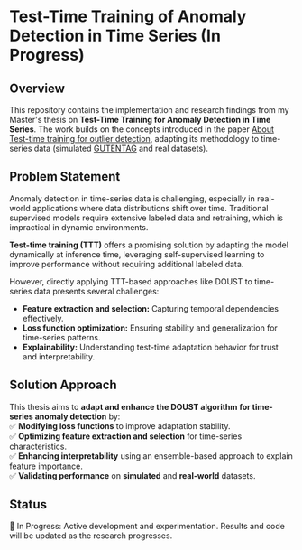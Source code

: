 # Test-Time Training of Anomaly Detection in Time Series (In Progress)  

## Overview  
This repository contains the implementation and research findings from my Master's thesis on **Test-Time Training for Anomaly Detection in Time Series**. The work builds on the concepts introduced in the paper [About Test-time training for outlier detection](https://arxiv.org/abs/2404.03495), adapting its methodology to time-series data (simulated [GUTENTAG](https://github.com/TimeEval/GutenTAG/tree/main) and real datasets).  

## Problem Statement  
Anomaly detection in time-series data is challenging, especially in real-world applications where data distributions shift over time. Traditional supervised models require extensive labeled data and retraining, which is impractical in dynamic environments.  

**Test-time training (TTT)** offers a promising solution by adapting the model dynamically at inference time, leveraging self-supervised learning to improve performance without requiring additional labeled data.  

However, directly applying TTT-based approaches like DOUST to time-series data presents several challenges:  
- **Feature extraction and selection:** Capturing temporal dependencies effectively.  
- **Loss function optimization:** Ensuring stability and generalization for time-series patterns.  
- **Explainability:** Understanding test-time adaptation behavior for trust and interpretability.  

## Solution Approach  
This thesis aims to **adapt and enhance the DOUST algorithm for time-series anomaly detection** by:  
✅ **Modifying loss functions** to improve adaptation stability.  
✅ **Optimizing feature extraction and selection** for time-series characteristics.  
✅ **Enhancing interpretability** using an ensemble-based approach to explain feature importance.  
✅ **Validating performance** on **simulated** and **real-world** datasets.  

## Status
🚧 In Progress: Active development and experimentation. Results and code will be updated as the research progresses.
